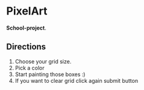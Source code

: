# PixelArt
**School-project**.

## Directions

<ol>
  <li>Choose your grid size.</li>
  <li>Pick a color</li>
  <li>Start painting those boxes :) </li>
  <li>If you want to clear grid click again submit button</li>
  </ol>
  
  
